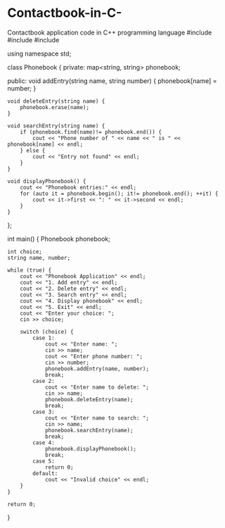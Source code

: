 # Contactbook-in-C-
Contactbook application code in C++ programming language
#include <iostream>
#include <string>
#include <map>

using namespace std;

class Phonebook {
private:
    map<string, string> phonebook;

public:
    void addEntry(string name, string number) {
        phonebook[name] = number;
    }

    void deleteEntry(string name) {
        phonebook.erase(name);
    }

    void searchEntry(string name) {
        if (phonebook.find(name)!= phonebook.end()) {
            cout << "Phone number of " << name << " is " << phonebook[name] << endl;
        } else {
            cout << "Entry not found" << endl;
        }
    }

    void displayPhonebook() {
        cout << "Phonebook entries:" << endl;
        for (auto it = phonebook.begin(); it!= phonebook.end(); ++it) {
            cout << it->first << ": " << it->second << endl;
        }
    }
};

int main() {
    Phonebook phonebook;

    int choice;
    string name, number;

    while (true) {
        cout << "Phonebook Application" << endl;
        cout << "1. Add entry" << endl;
        cout << "2. Delete entry" << endl;
        cout << "3. Search entry" << endl;
        cout << "4. Display phonebook" << endl;
        cout << "5. Exit" << endl;
        cout << "Enter your choice: ";
        cin >> choice;

        switch (choice) {
            case 1:
                cout << "Enter name: ";
                cin >> name;
                cout << "Enter phone number: ";
                cin >> number;
                phonebook.addEntry(name, number);
                break;
            case 2:
                cout << "Enter name to delete: ";
                cin >> name;
                phonebook.deleteEntry(name);
                break;
            case 3:
                cout << "Enter name to search: ";
                cin >> name;
                phonebook.searchEntry(name);
                break;
            case 4:
                phonebook.displayPhonebook();
                break;
            case 5:
                return 0;
            default:
                cout << "Invalid choice" << endl;
        }
    }

    return 0;
}

